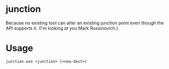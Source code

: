 # junction
Because no existing tool can alter an existing junction point even though the API supports it. (I'm looking at you Mark Russinovich.)

# Usage
```
junction.exe <junction> [<new-dest>]
```

